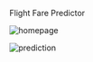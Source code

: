 Flight Fare Predictor

![homepage](https://github.com/bhanukart/Flight-Fare-Predictor/assets/21053943/1cef7c4f-fa77-4bc4-8546-22a5ec9da934)


![prediction](https://github.com/bhanukart/Flight-Fare-Predictor/assets/21053943/02905b07-bc41-49a2-94cc-77ae14410077)
